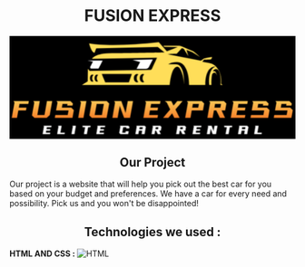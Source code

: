 <h1 align="center"> FUSION EXPRESS </h1>

<img align="center" border-radius="10px" src="Images/logo.png"> 

<h2 align="center"> Our Project </h2>
Our project is a website that will help you pick out the best car for you based on your budget and preferences. We have a car for every need and possibility. Pick us and you won't be disappointed!

<h2 align="center"> Technologies we used : </h2>

**HTML AND CSS :**
<img src="https://upload.wikimedia.org/wikipedia/commons/1/10/CSS3_and_HTML5_logos_and_wordmarks.svg" alt="HTML" height="30" >